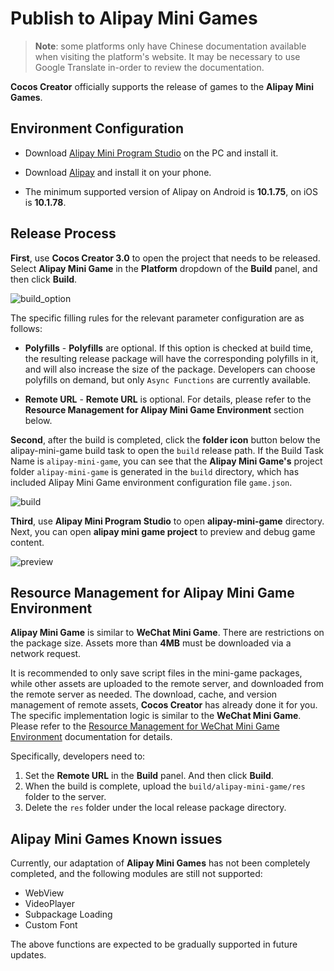 # Publish to Alipay Mini Games

> **Note**: some platforms only have Chinese documentation available when visiting the platform's website. It may be necessary to use Google Translate in-order to review the documentation.

**Cocos Creator** officially supports the release of games to the **Alipay Mini Games**.

## Environment Configuration

- Download [Alipay Mini Program Studio](https://render.alipay.com/p/f/fd-jwq8nu2a/pages/home/index.html) on the PC and install it.

- Download [Alipay](https://mobile.alipay.com/index.htm) and install it on your phone.

- The minimum supported version of Alipay on Android is **10.1.75**, on iOS is **10.1.78**.

## Release Process

**First**, use **Cocos Creator 3.0** to open the project that needs to be released. Select **Alipay Mini Game** in the **Platform** dropdown of the **Build** panel, and then click **Build**.

![build_option](./publish-alipay-mini-game/build_option.png)

The specific filling rules for the relevant parameter configuration are as follows:

- **Polyfills** - **Polyfills** are optional. If this option is checked at build time, the resulting release package will have the corresponding polyfills in it, and will also increase the size of the package. Developers can choose polyfills on demand, but only `Async Functions` are currently available.

- **Remote URL** - **Remote URL** is optional. For details, please refer to the **Resource Management for Alipay Mini Game Environment** section below.

**Second**, after the build is completed, click the **folder icon** button below the alipay-mini-game build task to open the `build` release path. If the Build Task Name is `alipay-mini-game`, you can see that the **Alipay Mini Game's** project folder `alipay-mini-game` is generated in the `build` directory, which has included Alipay Mini Game environment configuration file `game.json`.

![build](./publish-alipay-mini-game/build.png)

**Third**, use **Alipay Mini Program Studio** to open **alipay-mini-game** directory. Next, you can open **alipay mini game project** to preview and debug game content.

![preview](./publish-alipay-mini-game/preview.png)

## Resource Management for Alipay Mini Game Environment

**Alipay Mini Game** is similar to **WeChat Mini Game**. There are restrictions on the package size. Assets more than **4MB** must be downloaded via a network request.

It is recommended to only save script files in the mini-game packages, while other assets are uploaded to the remote server, and downloaded from the remote server as needed. The download, cache, and version management of remote assets, **Cocos Creator** has already done it for you. The specific implementation logic is similar to the **WeChat Mini Game**. Please refer to the [Resource Management for WeChat Mini Game Environment](./publish-wechatgame.md) documentation for details.

Specifically, developers need to:

  1. Set the **Remote URL** in the **Build** panel. And then click **Build**.
  2. When the build is complete, upload the `build/alipay-mini-game/res` folder to the server.
  3. Delete the `res` folder under the local release package directory.

## Alipay Mini Games Known issues

Currently, our adaptation of **Alipay Mini Games** has not been completely completed, and the following modules are still not supported:

- WebView
- VideoPlayer
- Subpackage Loading
- Custom Font

The above functions are expected to be gradually supported in future updates.
